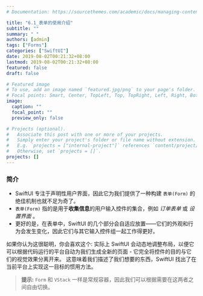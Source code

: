 ```yaml
---
# Documentation: https://sourcethemes.com/academic/docs/managing-content/

title: "6.1_表单的使用介绍"
subtitle: ""
summary: " "
authors: [admin]
tags: ["Forms"]
categories: ["SwiftUI"]
date: 2019-08-02T00:21:32+08:00
lastmod: 2019-08-02T00:21:32+08:00
featured: false
draft: false

# Featured image
# To use, add an image named `featured.jpg/png` to your page's folder.
# Focal points: Smart, Center, TopLeft, Top, TopRight, Left, Right, BottomLeft, Bottom, BottomRight.
image:
  caption: ""
  focal_point: ""
  preview_only: false

# Projects (optional).
#   Associate this post with one or more of your projects.
#   Simply enter your project's folder or file name without extension.
#   E.g. `projects = ["internal-project"]` references `content/project/deep-learning/index.md`.
#   Otherwise, set `projects = []`.
projects: []
---
```

<!-- more -->
### 简介

* SwiftUI 专注于声明性用户界面，因此它为我们提供了一种构建 `表单(Form)` 的绝佳机制也就不足为奇了。
* `表单(Form)` 指的是用于**收集信息**的用户输入控件的集合，例如 _订单表单_ 或 _设置界面_ 。
* 更好的是，在表单中，SwiftUI 的几个部分会自适应放置——它们的外观和行为会发生变化，因此它们与其它输入控件组一起工作得更好。

如果你认为这很聪明，你会喜欢这个: 实际上 SwiftUI 会动态地调整布局，以便它可以根据代码运行的平台自动为我们生成全新的页面 - 它完全将控件的目的与它们的视觉效果分离开来。 这意味着我们描述了我们想要的东西，SwiftUI 找出了在当前平台上实现这一目标的惯用方法。

> **提示:** `Form` 和 `VStack` 一样是常规容器，因此我们可以根据需要在这两者之间自由切换。